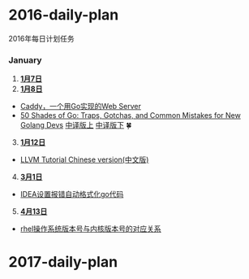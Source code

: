 # 2016-daily-plan
2016年每日计划任务

### January
1. **[1月7日](/issues/1)**
2. **[1月8日](/issues/2)**
  * [Caddy，一个用Go实现的Web Server](http://tonybai.com/2015/06/04/caddy-a-web-server-in-go/r-in-go/)
  * [50 Shades of Go: Traps, Gotchas, and Common Mistakes for New Golang Devs](http://devs.cloudimmunity.com/gotchas-and-common-mistakes-in-go-golang/)   [中译版上](http://blog.hackcv.com/index.php/archives/80/)  [中译版下](http://blog.hackcv.com/index.php/archives/82/)   :four_leaf_clover:
3. **[1月12日](/issues/5)**
  * [LLVM Tutorial Chinese version(中文版)](http://kaleidoscope-llvm-tutorial-zh-cn.readthedocs.org/zh_CN/latest/)
4. **[3月1日]()**
  * [IDEA设置报错自动格式化go代码](http://stackoverflow.com/questions/33774950/execute-gofmt-on-file-save-in-intellij)
5. **[4月13日]()**
  * [rhel操作系统版本号与内核版本号的对应关系](https://access.redhat.com/articles/3078)
  
  
  # 2017-daily-plan
